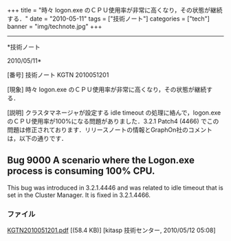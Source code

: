 ﻿+++
title = "時々 logon.exe のＣＰＵ使用率が非常に高くなり，その状態が継続する．"
date = "2010-05-11"
tags = ["技術ノート"]
categories = ["tech"]
banner = "img/technote.jpg"
+++

-----------------------------------------------------------------------------------------------------------------------------

*技術ノート

2010/05/11*


[番号]
技術ノート KGTN 2010051201

[現象]
時々 logon.exe のＣＰＵ使用率が非常に高くなり，その状態が継続する．

[説明]
クラスタマネージャが設定する idle timeout の処理に絡んで，logon.exe
のＣＰＵ使用率が100%になる問題がありました．3.2.1 Patch4 (4466)
でこの問題は修正されております．リリースノートの情報とGraphOn社のコメントは，以下の通りです．

Bug 9000
A scenario where the Logon.exe process is consuming 100% CPU.
---
This bug was introduced in 3.2.1.4446 and was related to idle timeout
that is set in the Cluster Manager. It is fixed in 3.2.1.4466.


### ファイル

 
 


[KGTN2010051201.pdf](http://techreport.kitasp.net/attachments/download/164/KGTN2010051201.pdf)
 [(58.4 KB)] [kitasp 技術センター, 2010/05/12
05:08]


 


 

